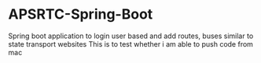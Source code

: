 # APSRTC-Spring-Boot
Spring boot application to login user based and add routes, buses similar to state transport websites
This is to test whether i am able to push code from mac